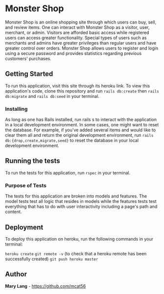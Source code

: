 # Monster Shop

Monster Shop is an online shopping site through which users can buy, sell, and review items. One can interact with Monster Shop as a visitor, user, merchant, or admin. Visitors are afforded basic access while registered users can access greater functionality. Special types of users such as merchants and admins have greater privileges than regular users and have greater control over orders. Monster Shop allows users to register and login using a secure password and provides statistics regarding previous customers' purchases.

## Getting Started

To run this application, visit this site through its heroku link. To view this application's code, clone this repository and run `rails db:create` then `rails db:migrate` and `rails db:seed` in your terminal.

### Installing

As long as one has Rails installed, run rails s to interact with the application in a local development environment. In some cases, one might want to reset the database. For example, if you've added several items and would like to clear them all and return the original development environment, run `rails db:{drop,create,migrate,seed}` to reset the database in your local development environment.

## Running the tests

To run the tests for this application, run `rspec` in your terminal.

### Purpose of Tests

The tests for this application are broken into models and features. The model tests test all logic that resides in models while the features tests test everything that has to do with user interactivity including a page's path and content.

## Deployment

To deploy this application on heroku, run the following commands in your terminal:

`heroku create`
`git remote -v` (to check that a heroku remote has been successfully created)
`git push heroku master`

## Author

**Mary Lang** - https://github.com/mcat56
